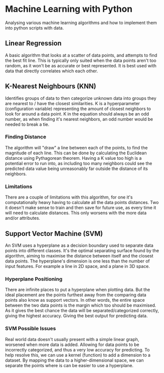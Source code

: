 # Machine Learning with Python

Analysing various machine learning algorithms and how to implement them into python scripts with data.

## Linear Regression

A basic algorithm that looks at a scatter of data points, and attempts to find the best fit line. This is typically only
suited when the data points aren't too random, as it won't be as accurate or best represented. It is best used with data
that directly correlates which each other.

## K-Nearest Neighbours (KNN)

Identifies groups of data to then categorize unknown data into groups they are nearest to / have the closest
similarities. K is a hyperparameter (configuration variable) representing the amount of closest neighbors to look for
around a data point. K in the equation should always be an odd number, as when finding it's nearest neighbors, an odd
number would be needed to break a tie.

### Finding Distance

The algorithm will "draw" a line between each of the points, to find the magnitude of each line. This can be done by
calculating the Euclidean distance using Pythagorean theorem. Having a K value too high is a potential error to run
into, as including too many neighbors could see the predicted data value being unreasonably far outside the distance of
its neighbors.

### Limitations

There are a couple of limitations with this algorithm, for one it's computationally heavy having to calculate all the
data points distances. Two it doesn't make sense to train and then save for future use, as every time it will need to
calculate distances. This only worsens with the more data and/or attributes.

## Support Vector Machine (SVM)

An SVM uses a hyperplane as a decision boundary used to separate data points into different classes. It's the optimal
separating surface found by the algorithm, aiming to maximise the distance between itself and the closest data points.
The hyperplane's dimension is one less than the number of input features. For example a line in 2D space, and a plane in
3D space.

### Hyperplane Positioning

There are infinite places to put a hyperplane when plotting data. But the ideal placement are the points furthest away
from the comparing data points also know as support vectors. In other words, the entire space between the two data
points is the margin which too
should be maximised. As it gives the best chance the data will be separated/categorized correctly, giving the highest
accuracy. Giving the best output for predicting data.

### SVM Possible Issues

Real world data doesn't usually present with a simple linear graph, worsened when more data is added. Allowing for data
points to be incorrectly categorized, and thus a very low accuracy for predicting. To help resolve this, we can use a
kernel (function) to add a dimension to a dataset. By mapping the data to a higher-dimensional space, we can separate
the points where is can be easier to use a hyperplane.